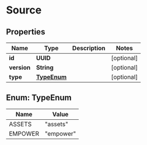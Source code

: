 

# Source


## Properties

| Name | Type | Description | Notes |
|------------ | ------------- | ------------- | -------------|
|**id** | **UUID** |  |  [optional] |
|**version** | **String** |  |  [optional] |
|**type** | [**TypeEnum**](#TypeEnum) |  |  [optional] |



## Enum: TypeEnum

| Name | Value |
|---- | -----|
| ASSETS | &quot;assets&quot; |
| EMPOWER | &quot;empower&quot; |



